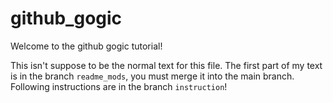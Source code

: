 # github_gogic

Welcome to the github gogic tutorial!

This isn't suppose to be the normal text for this file. 
The first part of my text is in the branch `readme_mods`, you must merge it into the main branch.
Following instructions are in the branch `instruction`!
